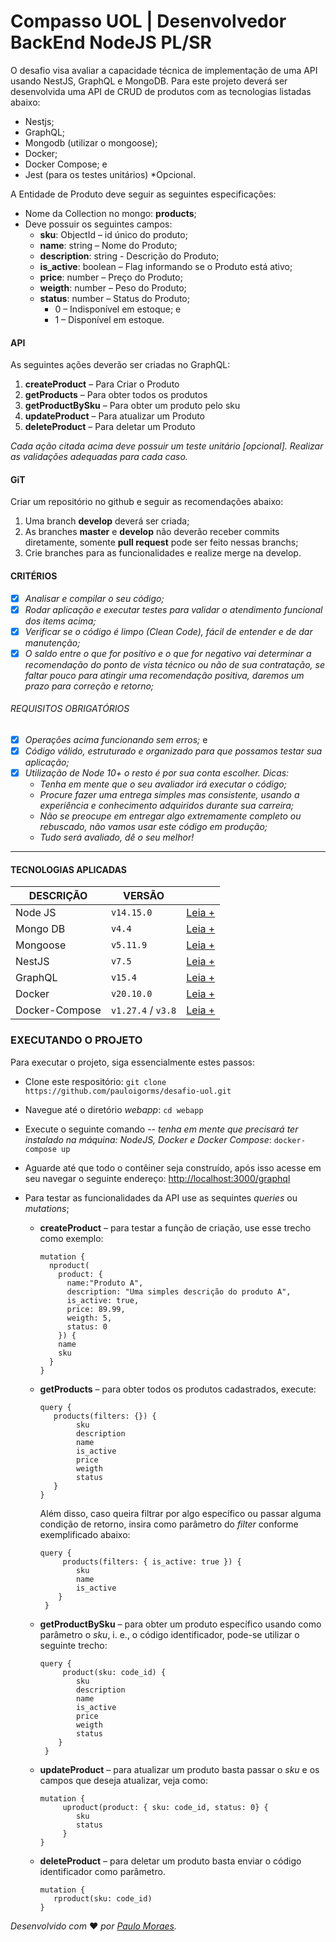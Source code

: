 
# Compasso UOL | Desenvolvedor BackEnd NodeJS PL/SR

O desafio visa avaliar a capacidade técnica de implementação de uma API usando NestJS,  GraphQL e MongoDB. Para este projeto deverá ser desenvolvida uma API de CRUD de produtos com as tecnologias listadas abaixo:
- Nestjs;
- GraphQL;
- Mongodb (utilizar o mongoose);
- Docker;
- Docker Compose; e
- Jest (para os testes unitários) *Opcional.

A Entidade de Produto deve seguir as seguintes especificações:

- Nome da Collection no mongo: **products**;
- Deve possuir os seguintes campos:
	- **sku**: ObjectId – id único do produto;
	- **name**: string – Nome do Produto;
	- **description**: string - Descrição do Produto;
	- **is_active**: boolean – Flag informando se o Produto está ativo;
	- **price**: number – Preço do Produto;
	- **weigth**: number – Peso do Produto;
	- **status**: number – Status do Produto;
		- 0 – Indisponível em estoque; e
		- 1 – Disponível em estoque.

#### API

As seguintes ações deverão ser criadas no GraphQL:

 1. **createProduct** – Para Criar o Produto  
 2. **getProducts** – Para obter todos os produtos  
 3. **getProductBySku** – Para obter um produto pelo sku
 4. **updateProduct** – Para atualizar um Produto
 5. **deleteProduct** – Para deletar um Produto

*Cada ação citada acima deve possuir um teste unitário [opcional]. Realizar as validações adequadas para cada caso.*

#### GiT

Criar um repositório no github e seguir as recomendações abaixo:

 1. Uma branch **develop** deverá ser criada;
 2.  As branches **master** e **develop** não deverão receber commits diretamente, somente **pull request** pode ser feito nessas branchs;
 3. Crie branches para as funcionalidades e realize merge na develop.

#### CRITÉRIOS

- [x] *Analisar e compilar o seu código;*
- [x] *Rodar aplicação e executar testes para validar o atendimento funcional dos items acima;*
- [x] *Verificar se o código é limpo (Clean Code), fácil de entender e de dar manutenção;*
- [x] *O saldo entre o que for positivo e o que for negativo vai determinar a recomendação do ponto de vista técnico ou não de sua contratação, se faltar pouco para atingir uma recomendação positiva, daremos um prazo para correção e retorno;*
###### REQUISITOS OBRIGATÓRIOS
- [x] *Operações acima funcionando sem erros;* e
- [x] *Código válido, estruturado e organizado para que possamos testar sua aplicação;*
- [x] *Utilização de Node 10+ o resto é por sua conta escolher. Dicas:*
	- *Tenha em mente que o seu avaliador irá executar o código;*
	-  *Procure fazer uma entrega simples mas consistente, usando a experiência e conhecimento adquiridos durante sua carreira;*
	- *Não se preocupe em entregar algo extremamente completo ou rebuscado, não vamos usar este código em produção;*
	- *Tudo será avaliado, dê o seu melhor!*

---

#### TECNOLOGIAS APLICADAS

| DESCRIÇÃO | VERSÃO ||
|-----------|--------|-|
|Node JS | `v14.15.0` |[Leia +](https://nodejs.org/en/)|
|Mongo DB | `v4.4` |[Leia +](https://www.mongodb.com/)|
|Mongoose | `v5.11.9` | [Leia +](https://mongoosejs.com/) |
|NestJS | `v7.5` | [Leia +](https://docs.nestjs.com/) |
|GraphQL | `v15.4` | [Leia +](https://graphql.org/learn/) |
|Docker | `v20.10.0` | [Leia +](https://docs.docker.com/) |
|Docker-Compose | `v1.27.4` / `v3.8` | [Leia +](https://docs.docker.com/compose/) |




### EXECUTANDO O PROJETO

Para executar o projeto, siga essencialmente estes passos:

 - Clone este respositório:
    `git clone https://github.com/pauloigorms/desafio-uol.git`
    
  - Navegue até o diretório *webapp*:
	`cd webapp`
	
  - Execute o seguinte comando -- *tenha em mente que precisará ter instalado na máquina:  NodeJS, Docker e Docker Compose*:
	`docker-compose up`

  - Aguarde até que todo o contêiner seja construído, após isso acesse em seu navegar o seguinte endereço:
	  [http://localhost:3000/graphql](http://localhost:3000/graphql)

 - Para testar as funcionalidades da API use as sequintes *queries* ou *mutations*;
     - **createProduct**  – para testar a função de criação, use esse trecho como exemplo:
		 ```
		 mutation {
		   nproduct(
		     product: {
		       name:"Produto A",
		       description: "Uma simples descrição do produto A",
		       is_active: true,
		       price: 89.99,
		       weigth: 5,
		       status: 0
		     }) {
		     name
		     sku
		   }
		}
		 ```
	 
	 - **getProducts** – para obter todos os produtos cadastrados, execute:
		 ```
		 query {
			products(filters: {}) {
				 sku
				 description
				 name
				 is_active
				 price
				 weigth
				 status
			} 
		 }
		```
		Além disso, caso queira filtrar por algo específico ou passar alguma condição de retorno, insira como parâmetro do *filter* conforme exemplificado abaixo:
		```
		query {
			 products(filters: { is_active: true }) {
				sku
				name
				is_active
			} 
		 }
		```

	  - **getProductBySku** – para obter um produto específico usando como parâmetro o *sku*, i. e., o código identificador, pode-se utilizar o seguinte trecho:
	    ```
	    query {
			 product(sku: code_id) {
				sku
			    description
			    name
			    is_active
			    price
			    weigth
			    status
			} 
		 }
		```

   - **updateProduct** – para atualizar um produto basta passar o *sku* e os campos que deseja atualizar, veja como:
	 ```
	 mutation {
		  uproduct(product: { sku: code_id, status: 0} {
		     sku
		     status
		  }
	 }
	 ```

   - **deleteProduct** – para deletar um produto basta enviar o código identificador como parâmetro.
     ```
	 mutation {
		rproduct(sku: code_id)
	 }
     ```


*Desenvolvido com* ❤️ *por [Paulo Moraes](http://pauloigorms.github.io/).* 